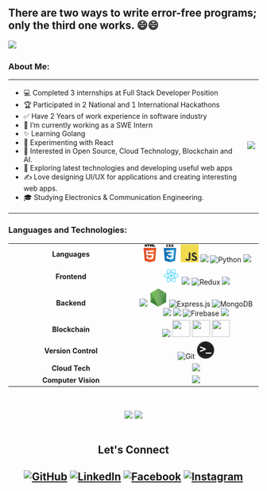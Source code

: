 ## There are two ways to write error-free programs; only the third one works. 😄😄
![](https://komarev.com/ghpvc/?username=DebjitPramanick&color=orange)

### About Me:

<table width="100%">
<tr>
<td>
<ul>
<li>💻 Completed 3 internships at Full Stack Developer Position</li>
<li>🏆 Participated in 2 National and 1 International Hackathons</li>
<li>✅ Have 2 Years of work experience in software industry</li>
<li>🔭 I’m currently working as a SWE Intern</li>
<li>✨ Learning Golang</li>
<li>🌱 Experimenting with React</li>
<li>👯 Interested in Open Source, Cloud Technology, Blockchain and AI.</li>
<li>🤔 Exploring latest technologies and developing useful web apps</li>
<li>✍️ Love designing UI/UX for applications and creating interesting web apps.</li>
<li>🎓 Studying Electronics & Communication Engineering.</li>
</ul>
</td>
<td>
<img style="width: 100%" src="https://media.giphy.com/media/gh0RRgkTXedvF0pDc0/giphy.gif">
</td>
</tr>
</table>

### Languages and Technologies:

<table width="100%">  
<tr align="center">  
<td width="545"><strong>Languages</strong></td>  
<td width="466">
	<img alt="HTML5" width="36px" src="https://raw.githubusercontent.com/github/explore/80688e429a7d4ef2fca1e82350fe8e3517d3494d/topics/html/html.png" />
	<img alt="CSS3" width="36px" src="https://raw.githubusercontent.com/github/explore/80688e429a7d4ef2fca1e82350fe8e3517d3494d/topics/css/css.png" />
	<img alt="JavaScript" width="36px" src="https://raw.githubusercontent.com/github/explore/80688e429a7d4ef2fca1e82350fe8e3517d3494d/topics/javascript/javascript.png" />
	<img width="36px" src="https://img.icons8.com/color/50/000000/typescript.png"/>
	<img width="36px" src="https://img.icons8.com/color/48/000000/python.png" alt="Python"/>
	<img width="36px" src="https://img.icons8.com/color/48/000000/c-plus-plus-logo.png"/>
</td>  
</tr>  
<tr align="center">  
<td width="50%"><strong>Frontend</strong></td>  
<td width="50%">
	<img width="36px" src="https://raw.githubusercontent.com/github/explore/80688e429a7d4ef2fca1e82350fe8e3517d3494d/topics/react/react.png" />
	<img width="36px" src="https://img.icons8.com/color/48/000000/vue-js.png"/>
	<img alt="Redux" width="36px" src="https://img.icons8.com/color/48/000000/redux.png"/>
	<img width="36px" src="https://img.stackshare.io/service/994/4aGjtNQv.png"/>
</td>  
</tr>  
<tr align="center">  
<td width="50%"><strong>Backend</strong></td>  
<td width="50%">
     <img width="36px" src="https://img.icons8.com/color/48/000000/graphql.png"/>
	<img alt="Node.js" width="36px" src="https://raw.githubusercontent.com/github/explore/80688e429a7d4ef2fca1e82350fe8e3517d3494d/topics/nodejs/nodejs.png" />
	<img alt="Express.js" width="36px" src="https://img.icons8.com/color/48/000000/js.png" />
	<img alt="MongoDB" width="36px" src="https://img.icons8.com/color/48/000000/mongodb.png" />
	<img width="36px" src="https://img.icons8.com/nolan/64/mysql.png"/>
	<img width="36px" src="https://img.stackshare.io/service/994/4aGjtNQv.png"/>
	<img alt="Firebase" width="36px" src="https://img.icons8.com/color/48/000000/google-firebase-console.png"/>
	<img width="36px" src="https://img.icons8.com/color/48/000000/postgreesql.png"/>
</td>  
</tr>  
<tr align="center">  
<td width="50%"><strong>Blockchain</strong></td>  
<td width="50%">
    <img width="36px" src="https://img.icons8.com/fluent/48/000000/ethereum.png"/>
    <img width="36px" height="34px" src="https://www.trufflesuite.com/img/truffle-logomark.svg"/>
    <img width="36px" height="34px" src="https://www.trufflesuite.com/img/ganache-logomark.svg"/>
    <img width="36px" height="34px" src="https://cdn.iconscout.com/icon/free/png-512/metamask-2728406-2261817.png"/>
</td>  
</tr>  
<tr align="center">  
<td width="50%"><strong>Version Control</strong></td>  
<td width="50%">
   <img alt="Git" width="36px" src="https://img.icons8.com/color/64/000000/git.png"/>
	<img alt="Terminal" width="36px" src="https://raw.githubusercontent.com/github/explore/80688e429a7d4ef2fca1e82350fe8e3517d3494d/topics/terminal/terminal.png" />
</td>  
</tr>  
<tr align="center">  
<td width="50%"><strong>Cloud Tech</strong></td>  
<td width="50%">
	<img width="36px" src="https://img.icons8.com/color/48/000000/amazon-web-services.png"/>
</td>  
</tr> 
<tr align="center">  
<td width="50%"><strong>Computer Vision</strong></td>  
<td width="50%">
	<img width="36px" src="https://img.icons8.com/fluent/48/000000/opencv.png"/>
</td>  
</tr> 
</table>
<br/>
<br/>

<div align=center>
<img src="https://github-readme-stats.vercel.app/api?username=DebjitPramanick&show_icons=true&theme=synthwave&include_all_commits=true&count_private=true"/> 
<img src="https://github-readme-stats.vercel.app/api/top-langs/?username=DebjitPramanick&theme=synthwave"/>
</div>
<br/>

<h2 align="center">Let's Connect <h2>
<p align="center" backgroud="./images/mid.png">
	<a href="https://github.com/DebjitPramanick"><img src="https://img.icons8.com/bubbles/50/000000/github.png" alt="GitHub"/></a>
	<a href="https://www.linkedin.com/in/debjit-pramanick-7a6a971b1/"><img src="https://img.icons8.com/bubbles/50/000000/linkedin.png" alt="LinkedIn"/></a>
	<a href="https://www.facebook.com/debjit.pramanick.56/"><img src="https://img.icons8.com/bubbles/50/000000/facebook-new.png" alt="Facebook"/></a>
	<a href="https://www.instagram.com/debjitpramanickk/"><img src="https://img.icons8.com/bubbles/50/000000/instagram.png" alt="Instagram"/></a>
</p>
